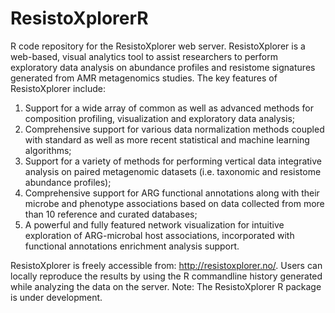 # ResistoXplorerR
R code repository for the ResistoXplorer web server. ResistoXplorer is a web-based, visual analytics tool to assist researchers to perform exploratory data analysis on abundance profiles and resistome signatures generated from AMR metagenomics studies. The key features of ResistoXplorer include: 

1. Support for a wide array of common as well as advanced methods for composition profiling, visualization and exploratory data analysis;
2. Comprehensive support for various data normalization methods coupled with standard as well as more recent statistical and machine learning algorithms;
3. Support for a variety of methods for performing vertical data integrative analysis on paired metagenomic datasets (i.e. taxonomic and resistome abundance profiles);
4. Comprehensive support for ARG functional annotations along with their microbe and phenotype associations based on data collected from more than 10 reference and curated databases;
5. A powerful and fully featured network visualization for intuitive exploration of ARG-microbal host associations, incorporated with functional annotations enrichment analysis support.
 
ResistoXplorer is freely accessible from: http://resistoxplorer.no/. Users can locally reproduce the results by using the R commandline history generated while analyzing the data on the server. 
Note: The ResistoXplorer R package is under development.
